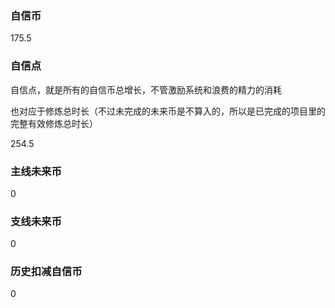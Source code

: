 ### 自信币
175.5

### 自信点
自信点，就是所有的自信币总增长，不管激励系统和浪费的精力的消耗

也对应于修炼总时长（不过未完成的未来币是不算入的，所以是已完成的项目里的完整有效修炼总时长）

254.5

### 主线未来币
0

### 支线未来币
0

### 历史扣减自信币
0
